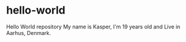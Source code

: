 # hello-world
Hello World repository
My name is Kasper, I'm 19 years old and Live in Aarhus, Denmark.
